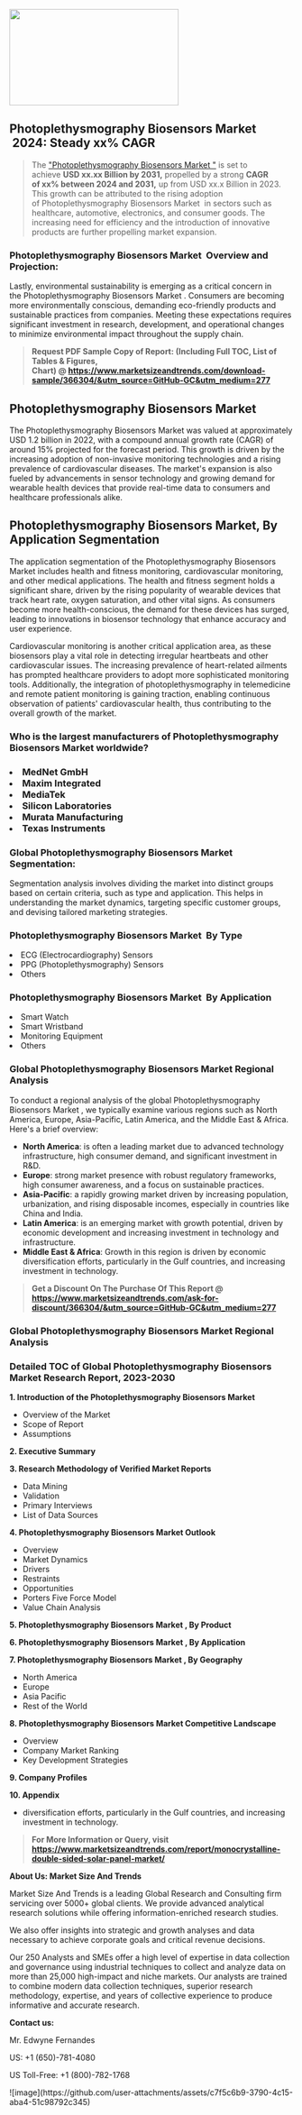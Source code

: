 <p><img class="alignnone size-medium wp-image-20088" src="https://ffe5etoiles.com/wp-content/uploads/2024/12/MST1-300x171.png" alt="" width="300" height="171" /></p><h2 id="ember46" class="ember-view reader-text-block__heading-2">Photoplethysmography Biosensors Market &nbsp;2024: Steady&nbsp;xx% CAGR</h2><blockquote id="ember47" class="ember-view reader-text-block__blockquote">The&nbsp;<a class="app-aware-link " href="https://www.marketsizeandtrends.com/download-sample/366304/&utm_source=GitHub-GC&utm_medium=277" target="_blank" data-test-app-aware-link="">"Photoplethysmography Biosensors Market "</a>&nbsp;is set to achieve&nbsp;<strong>USD&nbsp;xx.xx&nbsp;Billion by 2031,</strong>&nbsp;propelled by a strong&nbsp;<strong>CAGR of&nbsp;xx% between 2024 and 2031,</strong>&nbsp;up from USD xx.x Billion in 2023. This growth can be attributed to the rising adoption of&nbsp;Photoplethysmography Biosensors Market &nbsp;in sectors such as healthcare, automotive, electronics, and consumer goods. The increasing need for efficiency and the introduction of innovative products are further propelling market expansion.</blockquote><h3 id="ember48" class="ember-view reader-text-block__heading-3">Photoplethysmography Biosensors Market &nbsp;Overview and Projection:</h3><p id="ember49" class="ember-view reader-text-block__paragraph">Lastly, environmental sustainability is emerging as a critical concern in the&nbsp;Photoplethysmography Biosensors Market . Consumers are becoming more environmentally conscious, demanding eco-friendly products and sustainable practices from companies. Meeting these expectations requires significant investment in research, development, and operational changes to minimize environmental impact throughout the supply chain.</p><blockquote id="ember50" class="ember-view reader-text-block__blockquote"><strong>Request PDF Sample Copy of Report: (Including Full TOC, List of Tables &amp; Figures, Chart)&nbsp;@&nbsp;<strong><a href="https://www.marketsizeandtrends.com/download-sample/366304/&utm_source=GitHub-GC&utm_medium=277" target="_blank">https://www.marketsizeandtrends.com/download-sample/366304/&utm_source=GitHub-GC&utm_medium=277</a></strong></strong></blockquote><h3 class=""> <h2>Photoplethysmography Biosensors Market</h2><p>The Photoplethysmography Biosensors Market was valued at approximately USD 1.2 billion in 2022, with a compound annual growth rate (CAGR) of around 15% projected for the forecast period. This growth is driven by the increasing adoption of non-invasive monitoring technologies and a rising prevalence of cardiovascular diseases. The market's expansion is also fueled by advancements in sensor technology and growing demand for wearable health devices that provide real-time data to consumers and healthcare professionals alike.</p><h2>Photoplethysmography Biosensors Market, By Application Segmentation</h2><p>The application segmentation of the Photoplethysmography Biosensors Market includes health and fitness monitoring, cardiovascular monitoring, and other medical applications. The health and fitness segment holds a significant share, driven by the rising popularity of wearable devices that track heart rate, oxygen saturation, and other vital signs. As consumers become more health-conscious, the demand for these devices has surged, leading to innovations in biosensor technology that enhance accuracy and user experience.</p><p>Cardiovascular monitoring is another critical application area, as these biosensors play a vital role in detecting irregular heartbeats and other cardiovascular issues. The increasing prevalence of heart-related ailments has prompted healthcare providers to adopt more sophisticated monitoring tools. Additionally, the integration of photoplethysmography in telemedicine and remote patient monitoring is gaining traction, enabling continuous observation of patients' cardiovascular health, thus contributing to the overall growth of the market.</p></h3><h3 id="" class="">Who is the largest manufacturers of&nbsp;Photoplethysmography Biosensors Market  worldwide?</h3><h3 class=""></Li><Li>MedNet GmbH</Li><Li> Maxim Integrated</Li><Li> MediaTek</Li><Li> Silicon Laboratories</Li><Li> Murata Manufacturing</Li><Li> Texas Instruments</h3><h3 id="ember53" class="ember-view reader-text-block__heading-3">Global&nbsp;Photoplethysmography Biosensors Market  Segmentation:</h3><p id="ember54" class="ember-view reader-text-block__paragraph">Segmentation analysis involves dividing the market into distinct groups based on certain criteria, such as type and application. This helps in understanding the market dynamics, targeting specific customer groups, and devising tailored marketing strategies.</p><h3 id="" class="">Photoplethysmography Biosensors Market &nbsp;By Type</h3><p></Li><Li>ECG (Electrocardiography) Sensors</Li><Li> PPG (Photoplethysmography) Sensors</Li><Li> Others</p><h3 id="" class="">Photoplethysmography Biosensors Market &nbsp;By Application</h3><p class=""></Li><Li>Smart Watch</Li><Li> Smart Wristband</Li><Li> Monitoring Equipment</Li><Li> Others</p><h3 id="ember62" class="ember-view reader-text-block__heading-3">Global Photoplethysmography Biosensors Market  Regional Analysis</h3><p id="ember63" class="ember-view reader-text-block__paragraph">To conduct a regional analysis of the global Photoplethysmography Biosensors Market , we typically examine various regions such as North America, Europe, Asia-Pacific, Latin America, and the Middle East &amp; Africa. Here's a brief overview:</p><ul><li><strong>North America</strong>: is often a leading market due to advanced technology infrastructure, high consumer demand, and significant investment in R&amp;D.</li><li><strong>Europe</strong>: strong market presence with robust regulatory frameworks, high consumer awareness, and a focus on sustainable practices.</li><li><strong>Asia-Pacific</strong>: a rapidly growing market driven by increasing population, urbanization, and rising disposable incomes, especially in countries like China and India.</li><li><strong>Latin America</strong>: is an emerging market with growth potential, driven by economic development and increasing investment in technology and infrastructure.</li><li><strong>Middle East &amp; Africa</strong>: Growth in this region is driven by economic diversification efforts, particularly in the Gulf countries, and increasing investment in technology.</li></ul><blockquote id="ember61" class="ember-view reader-text-block__blockquote"><strong>Get a Discount On The Purchase Of This Report @ <strong><a href="https://html-cleaner.com/" target="">https://www.marketsizeandtrends.com/ask-for-discount/366304/&utm_source=GitHub-GC&utm_medium=277</a></strong></strong></blockquote><h3 id="ember62" class="ember-view reader-text-block__heading-3">Global Photoplethysmography Biosensors Market  Regional Analysis</h3><h3 id="" class="">Detailed TOC of Global Photoplethysmography Biosensors Market  Research Report, 2023-2030</h3><p id="" class=""><strong>1. Introduction of the Photoplethysmography Biosensors Market </strong></p><ul><li>Overview of the Market</li><li>Scope of Report</li><li>Assumptions</li></ul><p id="" class=""><strong>2. Executive Summary</strong></p><p id="" class=""><strong>3. Research Methodology of Verified Market Reports</strong></p><ul><li>Data Mining</li><li>Validation</li><li>Primary Interviews</li><li>List of Data Sources</li></ul><p id="" class=""><strong>4. Photoplethysmography Biosensors Market  Outlook</strong></p><ul><li>Overview</li><li>Market Dynamics</li><li>Drivers</li><li>Restraints</li><li>Opportunities</li><li>Porters Five Force Model</li><li>Value Chain Analysis</li></ul><p id="" class=""><strong>5. Photoplethysmography Biosensors Market , By Product</strong></p><p id="" class=""><strong>6. Photoplethysmography Biosensors Market , By Application</strong></p><p id="" class=""><strong>7. Photoplethysmography Biosensors Market , By Geography</strong></p><ul><li>North America</li><li>Europe</li><li>Asia Pacific</li><li>Rest of the World</li></ul><p id="" class=""><strong>8. Photoplethysmography Biosensors Market  Competitive Landscape</strong></p><ul><li>Overview</li><li>Company Market Ranking</li><li>Key Development Strategies</li></ul><p id="" class=""><strong>9. Company Profiles</strong></p><p id="" class=""><strong>10. Appendix</strong></p><ul><li>diversification efforts, particularly in the Gulf countries, and increasing investment in technology.</li></ul><blockquote id="ember65" class="ember-view reader-text-block__blockquote"><strong>For More Information or Query, visit <strong><strong><a href="https://html-cleaner.com/" target="">https://www.marketsizeandtrends.com/report/monocrystalline-double-sided-solar-panel-market/</a></strong></strong></strong></blockquote><p id="" class=""><strong>About Us: Market Size And Trends</strong></p><p id="" class="">Market Size And Trends is a leading Global Research and Consulting firm servicing over 5000+ global clients. We provide advanced analytical research solutions while offering information-enriched research studies.</p><p id="" class="">We also offer insights into strategic and growth analyses and data necessary to achieve corporate goals and critical revenue decisions.</p><p id="" class="">Our 250 Analysts and SMEs offer a high level of expertise in data collection and governance using industrial techniques to collect and analyze data on more than 25,000 high-impact and niche markets. Our analysts are trained to combine modern data collection techniques, superior research methodology, expertise, and years of collective experience to produce informative and accurate research.</p><p id="" class=""><strong>Contact us:</strong></p><p id="" class="">Mr. Edwyne Fernandes</p><p id="" class="">US: +1 (650)-781-4080</p><p id="" class="">US Toll-Free: +1 (800)-782-1768</p>
![image](https://github.com/user-attachments/assets/c7f5c6b9-3790-4c15-aba4-51c98792c345)
